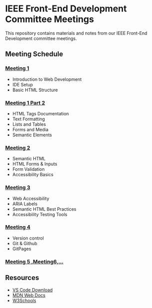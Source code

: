 # IEEE Front-End Development Committee Meetings

This repository contains materials and notes from our IEEE Front-End Development committee meetings.

## Meeting Schedule

### [Meeting 1](/IEEE-Meetings/Meetings/Meeting1.md)

- Introduction to Web Development
- IDE Setup
- Basic HTML Structure

### [Meeting 1 Part 2](/IEEE-Meetings/Meetings/Meeting1P2.md)

- HTML Tags Documentation
- Text Formatting
- Lists and Tables
- Forms and Media
- Semantic Elements

### [Meeting 2](/IEEE-Meetings/Meetings/Meeting2.md)

- Semantic HTML
- HTML Forms & Inputs
- Form Validation
- Accessibility Basics

### [Meeting 3](/IEEE-Meetings/Meetings/Meeting3.md)

- Web Accessibility
- ARIA Labels
- Semantic HTML Best Practices
- Accessibility Testing Tools

### [Meeting 4](/IEEE-Meetings/Meetings/Meeting4.md)

- Version control
- Git & Github
- GitPages

### [Meeting 5 ,Meeting6,...](/IEEE-Meetings/Meetings/Meeting5Doc.md)

<!-- Future meetings will be added here -->

## Resources

- [VS Code Download](https://code.visualstudio.com/)
- [MDN Web Docs](https://developer.mozilla.org/)
- [W3Schools](https://www.w3schools.com/)